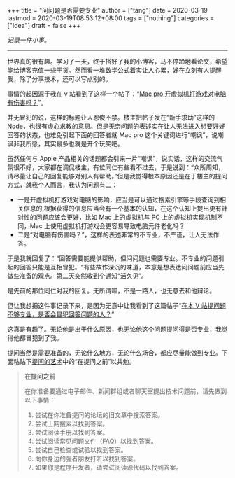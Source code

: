 +++
title = "问问题是否需要专业"
author = ["tang"]
date = 2020-03-19
lastmod = 2020-03-19T08:53:12+08:00
tags = ["nothing"]
categories = ["Idea"]
draft = false
+++

_记录一件小事。_

---

世界真的很有趣。学习了一天，终于搭好了我的小博客，马不停蹄地看论文，希望能给博客充值一些干货。然而看一堆数学公式着实让人心累，好在立刻有人提醒我，除了分享技术，还可以写点别的。

事情的起因源于我在 v 站看到了这样一个帖子：“[Mac pro 开虚拟机打游戏对电脑有伤害吗？](https://www.v2ex.com/t/652959)”。

并无冒犯的说，这样的标题让人忍俊不禁。楼主把帖子发在“新手求助”这样的 Node，也很有虚心求教的意思。但是无奈问题的表述实在让人无法进入想要好好回答的状态，也难免引起下面的回答者就 Mac pro 这个关键词进行“嘲讽”，说嘲讽非我所愿，其实最多也就是开个玩笑吧。

虽然任何与 Apple 产品相关的话题都会引来一片“嘲讽”，说实话，这样的交流气氛很不好，大家都在调侃楼主，有位同仁有些看不过去，于是说到：“众所周知，请尽量让自己的回复能够对别人有帮助。”但是我觉得根本原因还是在于楼主的提问方式，就我个人而言，我认为问题有二：

-   一是开虚拟机打游戏对电脑的影响，应当是可以通过搜索引擎等手段查询到相关信息的,根据获得的信息应当会有一个基本的认知，在这个认知上提出更有针对性的问题应该会更好，比如 Mac 上的虚拟机与 PC 上的虚拟机实现机制不同，Mac 上使用虚拟机打游戏会更容易导致电脑元件老化吗？
-   二是“对电脑有伤害吗？”，这样的表述非常的不专业，不严谨，让人无法作答。

于是我就回复了：“回答需要能提供帮助，但问问题也需要专业。不专业的问题引起的回答只能是互相冒犯。“有些故作深沉的味道，本意是想表达问问题前应当先做些准备的观点。第二天突然收到个通知“活久见”。

是先前的那位同仁对我的回复。无所谓嘛，不是一路人，也无意去和他辩论。

但让我想把这件事记录下来，是因为无意中让我看到了这篇帖子“[在本 V 站提问题不够专业，是否会冒犯回答问题的人？](https://www.v2ex.com/t/653673)”

这真是有趣了。无论他是出于什么原因，也无论他这个问题提问得是否专业，我觉得他都冒犯到了我。

提问当然是需要准备的，无论什么地方，无论什么场合，都应尽量能做到专业。下面粘贴下[提问的艺术](https://github.com/ryanhanwu/How-To-Ask-Questions-The-Smart-Way/blob/master/README-zh%5FCN.md)中的“在提问之前”以共勉。

> **在提问之前**
>
> 在你准备要通过电子邮件、新闻群组或者聊天室提出技术问题前，请先做到以下事情：
>
> 1.  尝试在你准备提问的论坛的旧文章中搜索答案。
> 2.  尝试上网搜索以找到答案。
> 3.  尝试阅读手册以找到答案。
> 4.  尝试阅读常见问题文件（FAQ）以找到答案。
> 5.  尝试自己检查或试验以找到答案。
> 6.  向你身边的强者朋友打听以找到答案。
> 7.  如果你是程序开发者，请尝试阅读源代码以找到答案。
